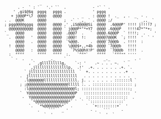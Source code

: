 
                     _
           . -  ` : `   '.' ``  .            - '` ` .
         ' ,gi$@$q  pggq   pggq .            ' pggq
        + j@@@P*\7  @@@@   @@@@         _    : @@@@ !  ._  , .  _  - .
     . .  @@@K      @@@@        ;  -` `_,_ ` . @@@@ ;/           ` _,,_ `
     ; pgg@@@@gggq  @@@@   @@@@ .' ,iS@@@@@Si  @@@@  .6@@@P' !!!! j!!!!7 ;
       @@@@@@@@@@@  @@@@   @@@@ ` j@@@P*"*+Y7  @@@@ .6@@@P   !!!!47*"*+;
     `_   @@@@      @@@@   @@@@  .@@@7  .   `  @@@@.6@@@P  ` !!!!;  .    '
       .  @@@@   '  @@@@   @@@@  :@@@!  !:     @@@@7@@@K  `; !!!!  '  ` '
          @@@@   .  @@@@   @@@@  `%@@@.     .  @@@@`7@@@b  . !!!!  :
       !  @@@@      @@@@   @@@@   \@@@$+,,+4b  @@@@ `7@@@b   !!!!
          @@@@   :  @@@@   @@@@    `7%S@@hX!P' @@@@  `7@@@b  !!!!  .
       :  """"      """"   """"  :.   `^"^`    """"   `""""" ''''
        ` -  .   .       _._    `                 _._        _  . -
                , ` ,glllllllllg,    `-: '    .~ . . . ~.  `
                 ,jlllllllllllllllp,  .!'  .+. . . . . . .+. `.
              ` jllllllllllllllllllll  `  +. . . . . . . . .+  .
            .  jllllllllllllllllllllll   . . . . . . . . . . .
              .l@@@@@@@lllllllllllllll. j. . . . . . . :::::::l `
            ; ;@@@@@@@@@@@@@@@@@@@lllll :. . :::::::::::::::::: ;
              :l@@@@@@@@@@@@@@@@@@@@@l; ::::::::::::::::::::::;
            `  Y@@@@@@@@@@@@@@@@@@@@@P   :::::::::::::::::::::  '
             -  Y@@@@@@@@@@@@@@@@@@@P  .  :::::::::::::::::::  .
                 `*@@@@@@@@@@@@@@@*` `  `  `:::::::::::::::`
                `.  `*%@@@@@@@%*`  .      `  `+:::::::::+`  '
                    .    ```   _ '          - .   ```     -
                       `  '                     `  '  `



